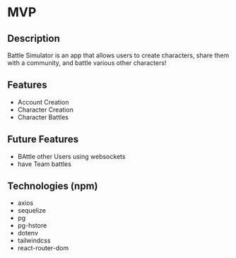 # MVP
## Description
Battle Simulator is an app that allows users to create characters, share them with a community, and battle various other characters!
## Features
- Account Creation
- Character Creation
- Character Battles
## Future Features
- BAttle other Users using websockets
- have Team battles
## Technologies (npm)
- axios
- sequelize
- pg
- pg-hstore
- dotenv
- tailwindcss
- react-router-dom